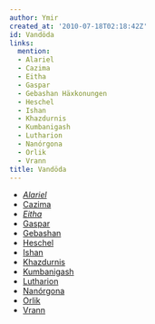 ```yaml
---
author: Ymir
created_at: '2010-07-18T02:18:42Z'
id: Vandöda
links:
  mention:
  - Alariel
  - Cazima
  - Eitha
  - Gaspar
  - Gebashan Häxkonungen
  - Heschel
  - Ishan
  - Khazdurnis
  - Kumbanigash
  - Lutharion
  - Nanórgona
  - Orlik
  - Vrann
title: Vandöda
---
```


-   *[Alariel]*
-   [Cazima]
-   *[Eitha]*
-   [Gaspar]
-   [Gebashan]
-   [Heschel]
-   [Ishan]
-   [Khazdurnis]
-   [Kumbanigash]
-   [Lutharion]
-   [Nanórgona]
-   [Orlik]
-   [Vrann]

  [Alariel]: Alariel
  [Cazima]: Cazima
  [Eitha]: Eitha
  [Gaspar]: Gaspar
  [Gebashan]: Gebashan_Häxkonungen
  [Heschel]: Heschel
  [Ishan]: Ishan
  [Khazdurnis]: Khazdurnis
  [Kumbanigash]: Kumbanigash
  [Lutharion]: Lutharion
  [Nanórgona]: Nanórgona
  [Orlik]: Orlik
  [Vrann]: Vrann